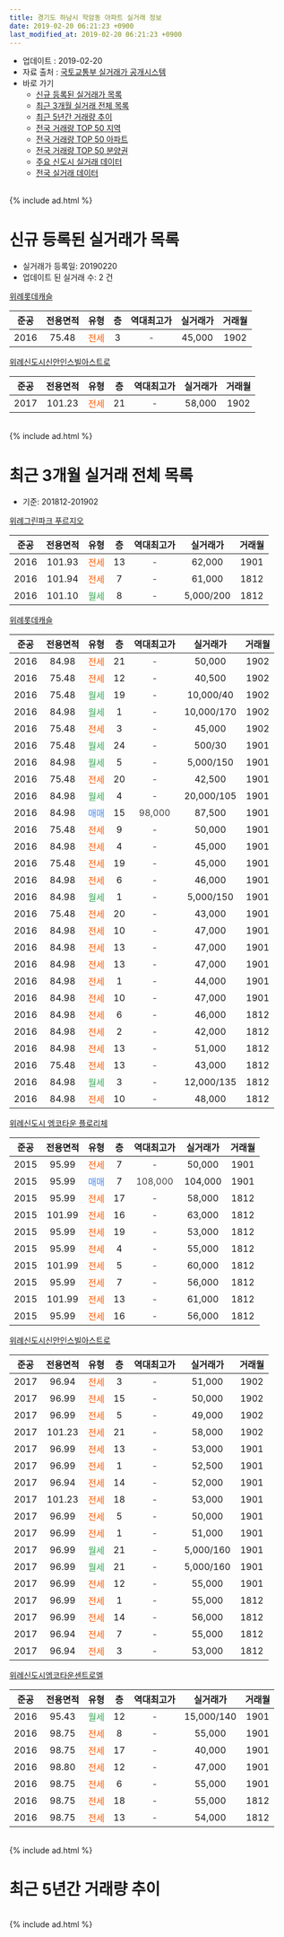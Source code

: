 ```yaml
---
title: 경기도 하남시 학암동 아파트 실거래 정보
date: 2019-02-20 06:21:23 +0900
last_modified_at: 2019-02-20 06:21:23 +0900
---
```


* 업데이트 : 2019-02-20
* 자료 출처 : [국토교통부 실거래가 공개시스템](http://rt.molit.go.kr)
* 바로 가기
    * [신규 등록된 실거래가 목록](#신규-등록된-실거래가-목록)
    * [최근 3개월 실거래 전체 목록](#최근-3개월-실거래-전체-목록)
    * [최근 5년간 거래량 추이](#최근-5년간-거래량-추이)
    * [전국 거래량 TOP 50 지역](https://inasie.github.io/apt-trade-info/최근-3개월-전국에서-가장-거래가-많이-발생한-지역)
    * [전국 거래량 TOP 50 아파트](https://inasie.github.io/apt-trade-info/최근-3개월-전국에서-가장-거래가-많이-발생한-아파트)
    * [전국 거래량 TOP 50 분양권](https://inasie.github.io/apt-trade-info/최근-3개월-전국에서-가장-거래가-많이-발생한-분양권)
    * [주요 신도시 실거래 데이터](https://inasie.github.io/apt-trade-info/주요-신도시)
    * [전국 실거래 데이터](https://inasie.github.io/apt-trade-info/전국)
<br>
{% include ad.html %}
<br>

# 신규 등록된 실거래가 목록
* 실거래가 등록일: 20190220
* 업데이트 된 실거래 수: 2 건


[위례롯데캐슬](https://search.naver.com/search.naver?query=%EA%B2%BD%EA%B8%B0%EB%8F%84+%ED%95%98%EB%82%A8%EC%8B%9C+%ED%95%99%EC%95%94%EB%8F%99+%EC%9C%84%EB%A1%80%EB%A1%AF%EB%8D%B0%EC%BA%90%EC%8A%AC)

|준공|전용면적|유형|층|역대최고가|실거래가|거래월|
|:---:|:---:|:---:|:---:|:---:|:---:|:---:|
|2016|75.48|<span style="color:#ff5a00">전세</span>|3|<span style="color:#444444">-</span>|45,000|1902|

[위례신도시신안인스빌아스트로](https://search.naver.com/search.naver?query=%EA%B2%BD%EA%B8%B0%EB%8F%84+%ED%95%98%EB%82%A8%EC%8B%9C+%ED%95%99%EC%95%94%EB%8F%99+%EC%9C%84%EB%A1%80%EC%8B%A0%EB%8F%84%EC%8B%9C%EC%8B%A0%EC%95%88%EC%9D%B8%EC%8A%A4%EB%B9%8C%EC%95%84%EC%8A%A4%ED%8A%B8%EB%A1%9C)

|준공|전용면적|유형|층|역대최고가|실거래가|거래월|
|:---:|:---:|:---:|:---:|:---:|:---:|:---:|
|2017|101.23|<span style="color:#ff5a00">전세</span>|21|<span style="color:#444444">-</span>|58,000|1902|


<br>
{% include ad.html %}
<br>

# 최근 3개월 실거래 전체 목록
* 기준: 201812-201902


[위례그린파크 푸르지오](https://search.naver.com/search.naver?query=%EA%B2%BD%EA%B8%B0%EB%8F%84+%ED%95%98%EB%82%A8%EC%8B%9C+%ED%95%99%EC%95%94%EB%8F%99+%EC%9C%84%EB%A1%80%EA%B7%B8%EB%A6%B0%ED%8C%8C%ED%81%AC+%ED%91%B8%EB%A5%B4%EC%A7%80%EC%98%A4)

|준공|전용면적|유형|층|역대최고가|실거래가|거래월|
|:---:|:---:|:---:|:---:|:---:|:---:|:---:|
|2016|101.93|<span style="color:#ff5a00">전세</span>|13|<span style="color:#444444">-</span>|62,000|1901|
|2016|101.94|<span style="color:#ff5a00">전세</span>|7|<span style="color:#444444">-</span>|61,000|1812|
|2016|101.10|<span style="color:#34a853">월세</span>|8|<span style="color:#444444">-</span>|5,000/200|1812|

[위례롯데캐슬](https://search.naver.com/search.naver?query=%EA%B2%BD%EA%B8%B0%EB%8F%84+%ED%95%98%EB%82%A8%EC%8B%9C+%ED%95%99%EC%95%94%EB%8F%99+%EC%9C%84%EB%A1%80%EB%A1%AF%EB%8D%B0%EC%BA%90%EC%8A%AC)

|준공|전용면적|유형|층|역대최고가|실거래가|거래월|
|:---:|:---:|:---:|:---:|:---:|:---:|:---:|
|2016|84.98|<span style="color:#ff5a00">전세</span>|21|<span style="color:#444444">-</span>|50,000|1902|
|2016|75.48|<span style="color:#ff5a00">전세</span>|12|<span style="color:#444444">-</span>|40,500|1902|
|2016|75.48|<span style="color:#34a853">월세</span>|19|<span style="color:#444444">-</span>|10,000/40|1902|
|2016|84.98|<span style="color:#34a853">월세</span>|1|<span style="color:#444444">-</span>|10,000/170|1902|
|2016|75.48|<span style="color:#ff5a00">전세</span>|3|<span style="color:#444444">-</span>|45,000|1902|
|2016|75.48|<span style="color:#34a853">월세</span>|24|<span style="color:#444444">-</span>|500/30|1901|
|2016|84.98|<span style="color:#34a853">월세</span>|5|<span style="color:#444444">-</span>|5,000/150|1901|
|2016|75.48|<span style="color:#ff5a00">전세</span>|20|<span style="color:#444444">-</span>|42,500|1901|
|2016|84.98|<span style="color:#34a853">월세</span>|4|<span style="color:#444444">-</span>|20,000/105|1901|
|2016|84.98|<span style="color:#4285f3">매매</span>|15|<span style="color:#444444">98,000</span>|87,500|1901|
|2016|75.48|<span style="color:#ff5a00">전세</span>|9|<span style="color:#444444">-</span>|50,000|1901|
|2016|84.98|<span style="color:#ff5a00">전세</span>|4|<span style="color:#444444">-</span>|45,000|1901|
|2016|75.48|<span style="color:#ff5a00">전세</span>|19|<span style="color:#444444">-</span>|45,000|1901|
|2016|84.98|<span style="color:#ff5a00">전세</span>|6|<span style="color:#444444">-</span>|46,000|1901|
|2016|84.98|<span style="color:#34a853">월세</span>|1|<span style="color:#444444">-</span>|5,000/150|1901|
|2016|75.48|<span style="color:#ff5a00">전세</span>|20|<span style="color:#444444">-</span>|43,000|1901|
|2016|84.98|<span style="color:#ff5a00">전세</span>|10|<span style="color:#444444">-</span>|47,000|1901|
|2016|84.98|<span style="color:#ff5a00">전세</span>|13|<span style="color:#444444">-</span>|47,000|1901|
|2016|84.98|<span style="color:#ff5a00">전세</span>|13|<span style="color:#444444">-</span>|47,000|1901|
|2016|84.98|<span style="color:#ff5a00">전세</span>|1|<span style="color:#444444">-</span>|44,000|1901|
|2016|84.98|<span style="color:#ff5a00">전세</span>|10|<span style="color:#444444">-</span>|47,000|1901|
|2016|84.98|<span style="color:#ff5a00">전세</span>|6|<span style="color:#444444">-</span>|46,000|1812|
|2016|84.98|<span style="color:#ff5a00">전세</span>|2|<span style="color:#444444">-</span>|42,000|1812|
|2016|84.98|<span style="color:#ff5a00">전세</span>|13|<span style="color:#444444">-</span>|51,000|1812|
|2016|75.48|<span style="color:#ff5a00">전세</span>|13|<span style="color:#444444">-</span>|43,000|1812|
|2016|84.98|<span style="color:#34a853">월세</span>|3|<span style="color:#444444">-</span>|12,000/135|1812|
|2016|84.98|<span style="color:#ff5a00">전세</span>|10|<span style="color:#444444">-</span>|48,000|1812|

[위례신도시 엠코타운 플로리체](https://search.naver.com/search.naver?query=%EA%B2%BD%EA%B8%B0%EB%8F%84+%ED%95%98%EB%82%A8%EC%8B%9C+%ED%95%99%EC%95%94%EB%8F%99+%EC%9C%84%EB%A1%80%EC%8B%A0%EB%8F%84%EC%8B%9C+%EC%97%A0%EC%BD%94%ED%83%80%EC%9A%B4+%ED%94%8C%EB%A1%9C%EB%A6%AC%EC%B2%B4)

|준공|전용면적|유형|층|역대최고가|실거래가|거래월|
|:---:|:---:|:---:|:---:|:---:|:---:|:---:|
|2015|95.99|<span style="color:#ff5a00">전세</span>|7|<span style="color:#444444">-</span>|50,000|1901|
|2015|95.99|<span style="color:#4285f3">매매</span>|7|<span style="color:#444444">108,000</span>|104,000|1901|
|2015|95.99|<span style="color:#ff5a00">전세</span>|17|<span style="color:#444444">-</span>|58,000|1812|
|2015|101.99|<span style="color:#ff5a00">전세</span>|16|<span style="color:#444444">-</span>|63,000|1812|
|2015|95.99|<span style="color:#ff5a00">전세</span>|19|<span style="color:#444444">-</span>|53,000|1812|
|2015|95.99|<span style="color:#ff5a00">전세</span>|4|<span style="color:#444444">-</span>|55,000|1812|
|2015|101.99|<span style="color:#ff5a00">전세</span>|5|<span style="color:#444444">-</span>|60,000|1812|
|2015|95.99|<span style="color:#ff5a00">전세</span>|7|<span style="color:#444444">-</span>|56,000|1812|
|2015|101.99|<span style="color:#ff5a00">전세</span>|13|<span style="color:#444444">-</span>|61,000|1812|
|2015|95.99|<span style="color:#ff5a00">전세</span>|16|<span style="color:#444444">-</span>|56,000|1812|

[위례신도시신안인스빌아스트로](https://search.naver.com/search.naver?query=%EA%B2%BD%EA%B8%B0%EB%8F%84+%ED%95%98%EB%82%A8%EC%8B%9C+%ED%95%99%EC%95%94%EB%8F%99+%EC%9C%84%EB%A1%80%EC%8B%A0%EB%8F%84%EC%8B%9C%EC%8B%A0%EC%95%88%EC%9D%B8%EC%8A%A4%EB%B9%8C%EC%95%84%EC%8A%A4%ED%8A%B8%EB%A1%9C)

|준공|전용면적|유형|층|역대최고가|실거래가|거래월|
|:---:|:---:|:---:|:---:|:---:|:---:|:---:|
|2017|96.94|<span style="color:#ff5a00">전세</span>|3|<span style="color:#444444">-</span>|51,000|1902|
|2017|96.99|<span style="color:#ff5a00">전세</span>|15|<span style="color:#444444">-</span>|50,000|1902|
|2017|96.99|<span style="color:#ff5a00">전세</span>|5|<span style="color:#444444">-</span>|49,000|1902|
|2017|101.23|<span style="color:#ff5a00">전세</span>|21|<span style="color:#444444">-</span>|58,000|1902|
|2017|96.99|<span style="color:#ff5a00">전세</span>|13|<span style="color:#444444">-</span>|53,000|1901|
|2017|96.99|<span style="color:#ff5a00">전세</span>|1|<span style="color:#444444">-</span>|52,500|1901|
|2017|96.94|<span style="color:#ff5a00">전세</span>|14|<span style="color:#444444">-</span>|52,000|1901|
|2017|101.23|<span style="color:#ff5a00">전세</span>|18|<span style="color:#444444">-</span>|53,000|1901|
|2017|96.99|<span style="color:#ff5a00">전세</span>|5|<span style="color:#444444">-</span>|50,000|1901|
|2017|96.99|<span style="color:#ff5a00">전세</span>|1|<span style="color:#444444">-</span>|51,000|1901|
|2017|96.99|<span style="color:#34a853">월세</span>|21|<span style="color:#444444">-</span>|5,000/160|1901|
|2017|96.99|<span style="color:#34a853">월세</span>|21|<span style="color:#444444">-</span>|5,000/160|1901|
|2017|96.99|<span style="color:#ff5a00">전세</span>|12|<span style="color:#444444">-</span>|55,000|1901|
|2017|96.99|<span style="color:#ff5a00">전세</span>|1|<span style="color:#444444">-</span>|55,000|1812|
|2017|96.99|<span style="color:#ff5a00">전세</span>|14|<span style="color:#444444">-</span>|56,000|1812|
|2017|96.94|<span style="color:#ff5a00">전세</span>|7|<span style="color:#444444">-</span>|55,000|1812|
|2017|96.94|<span style="color:#ff5a00">전세</span>|3|<span style="color:#444444">-</span>|53,000|1812|


<script async src="//pagead2.googlesyndication.com/pagead/js/adsbygoogle.js"></script>
<!-- 기본 -->
<ins class="adsbygoogle"
     style="display:block"
     data-ad-client="ca-pub-2446590836940007"
     data-ad-slot="1659523306"
     data-ad-format="auto"
     data-full-width-responsive="true"></ins>
<script>
(adsbygoogle = window.adsbygoogle || []).push({});
</script>


[위례신도시엠코타운센트로엘](https://search.naver.com/search.naver?query=%EA%B2%BD%EA%B8%B0%EB%8F%84+%ED%95%98%EB%82%A8%EC%8B%9C+%ED%95%99%EC%95%94%EB%8F%99+%EC%9C%84%EB%A1%80%EC%8B%A0%EB%8F%84%EC%8B%9C%EC%97%A0%EC%BD%94%ED%83%80%EC%9A%B4%EC%84%BC%ED%8A%B8%EB%A1%9C%EC%97%98)

|준공|전용면적|유형|층|역대최고가|실거래가|거래월|
|:---:|:---:|:---:|:---:|:---:|:---:|:---:|
|2016|95.43|<span style="color:#34a853">월세</span>|12|<span style="color:#444444">-</span>|15,000/140|1901|
|2016|98.75|<span style="color:#ff5a00">전세</span>|8|<span style="color:#444444">-</span>|55,000|1901|
|2016|98.75|<span style="color:#ff5a00">전세</span>|17|<span style="color:#444444">-</span>|40,000|1901|
|2016|98.80|<span style="color:#ff5a00">전세</span>|12|<span style="color:#444444">-</span>|47,000|1901|
|2016|98.75|<span style="color:#ff5a00">전세</span>|6|<span style="color:#444444">-</span>|55,000|1901|
|2016|98.75|<span style="color:#ff5a00">전세</span>|18|<span style="color:#444444">-</span>|55,000|1812|
|2016|98.75|<span style="color:#ff5a00">전세</span>|13|<span style="color:#444444">-</span>|54,000|1812|


<br>
{% include ad.html %}
<br>

# 최근 5년간 거래량 추이


<div style="width:100%;">
    <canvas id="deal_progress" height="200"></canvas>
</div>

<script>
new Chart(document.getElementById("deal_progress"), {
    type: 'line',
    data: {
        labels: ['201402','201403','201404','201405','201406','201407','201408','201409','201410','201411','201412','201501','201502','201503','201504','201505','201506','201507','201508','201509','201510','201511','201512','201601','201602','201603','201604','201605','201606','201607','201608','201609','201610','201611','201612','201701','201702','201703','201704','201705','201706','201707','201708','201709','201710','201711','201712','201801','201802','201803','201804','201805','201806','201807','201808','201809','201810','201811','201812','201901','201902'],
        datasets: [{
            label: '매매',
            pointRadius: 1,
            data: [0, 0, 0, 0, 0, 0, 0, 0, 0, 0, 0, 0, 0, 0, 0, 0, 0, 0, 0, 0, 0, 1, 0, 0, 12, 45, 42, 18, 10, 3, 7, 7, 6, 2, 0, 1, 5, 4, 6, 9, 9, 35, 8, 12, 10, 15, 15, 72, 17, 8, 2, 3, 5, 5, 28, 18, 6, 0, 0, 2, 0],
            borderColor: "rgba(255, 201, 14, 1)",
            backgroundColor: "rgba(255, 201, 14, 0.5)",
            fill: false,
            lineTension: 0
        },{
            label: '전월세',
            pointRadius: 1,
            data: [0, 0, 0, 0, 0, 0, 0, 0, 0, 0, 0, 0, 0, 0, 0, 0, 0, 0, 0, 5, 9, 12, 40, 111, 153, 134, 105, 60, 48, 53, 25, 10, 13, 10, 12, 15, 46, 90, 60, 63, 31, 27, 19, 27, 35, 42, 69, 102, 106, 134, 74, 76, 80, 66, 38, 35, 23, 22, 22, 31, 9],
            borderColor: "rgba(0, 141, 185, 1)",
            backgroundColor: "rgba(0, 141, 185, 0.5)",
            fill: false,
            lineTension: 0
        }
        ]
    },
    options: {
        responsive: true,
        title: {
            display: false
        },
        tooltips: {
            mode: 'index',
            intersect: false
        },
        hover: {
            mode: 'nearest',
            intersect: true
        },
        scales: {
            xAxes: [{
                display: true,
                scaleLabel: {
                    display: true,
                    labelString: '년/월'
                }
            }],
            yAxes: [{
                display: true,
                ticks: {
                    suggestedMin: 0,
                },
                scaleLabel: {
                    display: true,
                    labelString: '실거래 수'
                }
            }]
        }
    }
});

</script>


<br>
{% include ad.html %}
<br>

